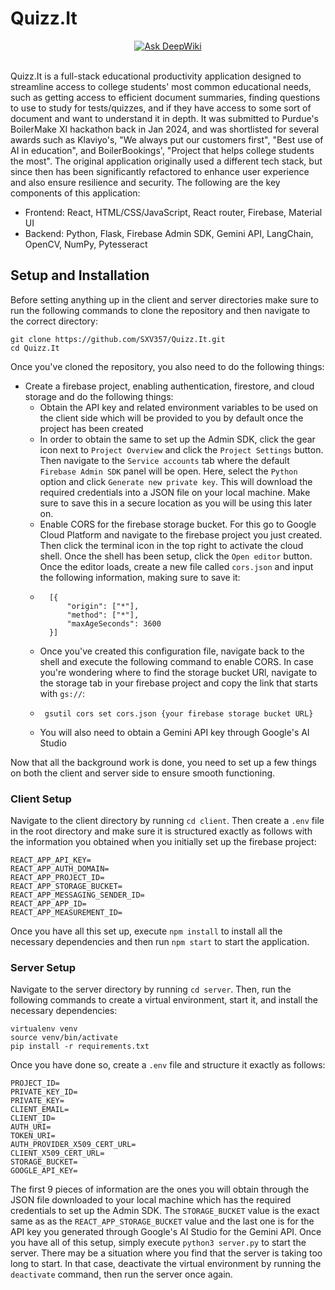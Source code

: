 # Quizz.It

<div align="center">
  <a href="https://deepwiki.com/SXV357/Quizz.It">
    <img src="https://deepwiki.com/badge.svg" alt="Ask DeepWiki">
  </a>
</div>
<br />

Quizz.It is a full-stack educational productivity application designed to streamline access to college students' most common educational needs, such as getting access to efficient document summaries, finding questions to use to study for tests/quizzes, and if they have access to some sort of document and want to understand it in depth. It was submitted to Purdue's BoilerMake XI hackathon back in Jan 2024, and was shortlisted for several awards such as Klaviyo's, "We always put our customers first", "Best use of AI in education", and BoilerBookings', "Project that helps college students the most". The original application originally used a different tech stack, but since then has been significantly refactored to enhance user experience and also ensure resilience and security. The following are the key components of this application:
- Frontend: React, HTML/CSS/JavaScript, React router, Firebase, Material UI
- Backend: Python, Flask, Firebase Admin SDK, Gemini API, LangChain, OpenCV, NumPy, Pytesseract

## Setup and Installation

Before setting anything up in the client and server directories make sure to run the following commands to clone the repository and then navigate to the correct directory:
```
git clone https://github.com/SXV357/Quizz.It.git
cd Quizz.It
```

Once you've cloned the repository, you also need to do the following things:
- Create a firebase project, enabling authentication, firestore, and cloud storage and do the following things:
    - Obtain the API key and related environment variables to be used on the client side which will be provided to you by default once the project has been created
    - In order to obtain the same to set up the Admin SDK, click the gear icon next to `Project Overview` and click the `Project Settings` button. Then navigate to the `Service accounts` tab where the default `Firebase Admin SDK` panel will be open. Here, select the `Python` option and click `Generate new private key`. This will download the required credentials into a JSON file on your local machine. Make sure to save this in a secure location as you will be using this later on.
    - Enable CORS for the firebase storage bucket. For this go to Google Cloud Platform and navigate to the firebase project you just created. Then click the terminal icon in the top right to activate the cloud shell. Once the shell has been setup, click the `Open editor` button. Once the editor loads, create a new file called `cors.json` and input the following information, making sure to save it:
    - ```
        [{
            "origin": ["*"],
            "method": ["*"],
            "maxAgeSeconds": 3600
        }]
        ```
    - Once you've created this configuration file, navigate back to the shell and execute the following command to enable CORS. In case you're wondering where to find the storage bucket URl, navigate to the storage tab in your firebase project and copy the link that starts with `gs://`:
    - ```
       gsutil cors set cors.json {your firebase storage bucket URL} 
      ```
    - You will also need to obtain a Gemini API key through Google's AI Studio

Now that all the background work is done, you need to set up a few things on both the client and server side to ensure smooth functioning.

### Client Setup
Navigate to the client directory by running `cd client`. Then create a `.env` file in the root directory and make sure it is structured exactly as follows with the information you obtained when you initially set up the firebase project:
```
REACT_APP_API_KEY=
REACT_APP_AUTH_DOMAIN=
REACT_APP_PROJECT_ID=
REACT_APP_STORAGE_BUCKET=
REACT_APP_MESSAGING_SENDER_ID=
REACT_APP_APP_ID=
REACT_APP_MEASUREMENT_ID=
```
Once you have all this set up, execute `npm install` to install all the necessary dependencies and then run `npm start` to start the application.
### Server Setup
Navigate to the server directory by running `cd server`. Then, run the following commands to create a virtual environment, start it, and install the necessary dependencies:
```
virtualenv venv
source venv/bin/activate
pip install -r requirements.txt
```
Once you have done so, create a `.env` file and structure it exactly as follows:
```
PROJECT_ID=
PRIVATE_KEY_ID=
PRIVATE_KEY=
CLIENT_EMAIL=
CLIENT_ID=
AUTH_URI=
TOKEN_URI=
AUTH_PROVIDER_X509_CERT_URL=
CLIENT_X509_CERT_URL=
STORAGE_BUCKET=
GOOGLE_API_KEY=
```
The first 9 pieces of information are the ones you will obtain through the JSON file downloaded to your local machine which has the required credentials to set up the Admin SDK. The `STORAGE_BUCKET` value is the exact same as as the `REACT_APP_STORAGE_BUCKET` value and the last one is for the API key you generated through Google's AI Studio for the Gemini API. Once you have all of this setup, simply execute `python3 server.py` to start the server. There may be a situation where you find that the server is taking too long to start. In that case, deactivate the virtual environment by running the `deactivate` command, then run the server once again.
